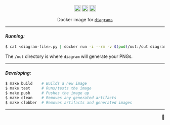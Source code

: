 <p align="center">
  <a href="https://hub.docker.com/r/gtramontina/diagrams/tags/"><img height="20" alt="Docker Tags" src="https://img.shields.io/badge/dynamic/json.svg?style=for-the-badge&label=%F0%9F%90%B3%20tags&colorB=066da5&query=$.count&uri=https%3A%2F%2Fhub.docker.com%2Fv2%2Frepositories%2Fgtramontina%2Fdiagrams%2Ftags"></a>
  <a href="https://hub.docker.com/r/gtramontina/diagrams/tags/"><img height="20" alt="Docker Latest Tag" src="https://img.shields.io/badge/dynamic/json.svg?style=for-the-badge&label=%F0%9F%90%B3%20latest%20tag&colorB=066da5&query=$.results[0].name&uri=https%3A%2F%2Fhub.docker.com%2Fv2%2Frepositories%2Fgtramontina%2Fdiagrams%2Ftags"></a>
  <a href="https://github.com/gtramontina/docker-diagrams/actions"><img height="20" alt="Build" src="https://img.shields.io/github/workflow/status/gtramontina/docker-diagrams/Build docker image/master?style=for-the-badge"></a>
</p>

<p align="center">
  Docker image for <a href="https://github.com/mingrammer/diagrams"><code>diagrams</code></a>
</p>

---

#### _Running:_

```sh
$ cat <diagram-file>.py | docker run -i --rm -v $(pwd)/out:/out diagrams:<version>
```

The `/out` directory is where `diagram` will generate your PNGs.

---

#### _Developing:_

```sh
$ make build    # Builds a new image
$ make test     # Runs/tests the image
$ make push     # Pushes the image up
$ make clean    # Removes any generated artifacts
$ make clobber  # Removes artifacts and generated images
```

---

<p align="right">🐳</p>
